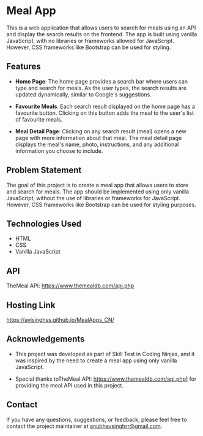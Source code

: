 # Meal App

This is a web application that allows users to search for meals using an API and display the search results on the frontend. The app is built using vanilla JavaScript, with no libraries or frameworks allowed for JavaScript. However, CSS frameworks like Bootstrap can be used for styling.

## Features

- **Home Page**: The home page provides a search bar where users can type and search for meals. As the user types, the search results are updated dynamically, similar to Google's suggestions.

- **Favourite Meals**: Each search result displayed on the home page has a favourite button. Clicking on this button adds the meal to the user's list of favourite meals.

- **Meal Detail Page**: Clicking on any search result (meal) opens a new page with more information about that meal. The meal detail page displays the meal's name, photo, instructions, and any additional information you choose to include.

## Problem Statement

The goal of this project is to create a meal app that allows users to store and search for meals. The app should be implemented using only vanilla JavaScript, without the use of libraries or frameworks for JavaScript. However, CSS frameworks like Bootstrap can be used for styling purposes.

## Technologies Used

- HTML
- CSS
- Vanilla JavaScript

## API

 TheMeal API: https://www.themealdb.com/api.php
 
## Hosting Link

 https://avisinghss.github.io/MealApps_CN/
 
## Acknowledgements

- This project was developed as part of Skill Test in Coding Ninjas, and it was inspired by the need to create a meal app using only vanilla JavaScript.

- Special thanks toTheMeal API: https://www.themealdb.com/api.php] for providing the meal API used in this project.


## Contact

If you have any questions, suggestions, or feedback, please feel free to contact the project maintainer at anubhavsinghrr@gmail.com.

